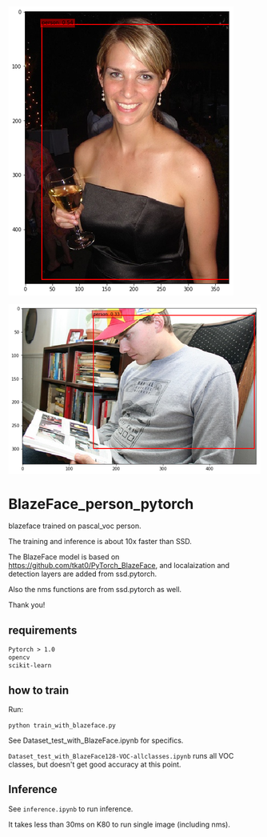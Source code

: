 ![person1](./sample/img.png)

![person2](./sample/img2.png)

# BlazeFace_person_pytorch
blazeface trained on pascal_voc person.

The training and inference is about 10x faster than SSD.

The BlazeFace model is based on https://github.com/tkat0/PyTorch_BlazeFace, and localaization and detection layers are added from ssd.pytorch. 

Also the nms functions are from ssd.pytorch as well.

Thank you!

## requirements
```
Pytorch > 1.0
opencv
scikit-learn
```

## how to train
Run:

`python train_with_blazeface.py`

See Dataset_test_with_BlazeFace.ipynb for specifics.

`Dataset_test_with_BlazeFace128-VOC-allclasses.ipynb` runs all VOC classes, but doesn't get good accuracy at this point.

## Inference
See `inference.ipynb` to run inference.

It takes less than 30ms on K80 to run single image (including nms).


